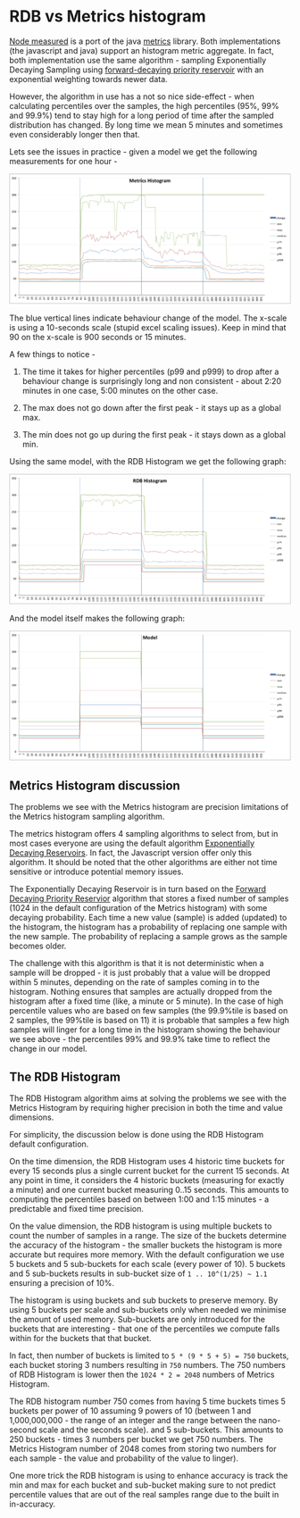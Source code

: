 # RDB vs Metrics histogram

[Node measured](https://github.com/felixge/node-measured) is a port of the java [metrics](https://github.com/dropwizard/metrics) library.
Both implementations (the javascript and java) support an histogram metric aggregate. In fact, both implementation use
 the same algorithm - sampling Exponentially Decaying Sampling using
[forward-decaying priority reservoir](http://dimacs.rutgers.edu/~graham/pubs/papers/fwddecay.pdf) with an exponential
weighting towards newer data.

However, the algorithm in use has a not so nice side-effect - when calculating percentiles over the samples, the high
percentiles (95%, 99% and 99.9%) tend to stay high for a long period of time after the sampled distribution has changed.
By long time we mean 5 minutes and sometimes even considerably longer then that.

Lets see the issues in practice - given a model we get the following measurements for one hour -

![Graph of the Metrics histogram](metrics-histogram.png?raw=true "Metrics Histogram")

The blue vertical lines indicate behaviour change of the model. The x-scale is using a 10-seconds scale (stupid excel scaling issues).
Keep in mind that 90 on the x-scale is 900 seconds or 15 minutes.

A few things to notice -

1. The time it takes for higher percentiles (p99 and p999) to drop after a behaviour change is surprisingly long and non consistent - about
2:20 minutes in one case, 5:00 minutes on the other case.

2. The max does not go down after the first peak - it stays up as a global max.

3. The min does not go up during the first peak - it stays down as a global min.

Using the same model, with the RDB Histogram we get the following graph:

![Graph of the RDB histogram](rdb-histogram.png?raw=true "RDB Histogram")

And the model itself makes the following graph:

![Graph of the Model histogram](model.png?raw=true "Model Histogram")


## Metrics Histogram discussion

The problems we see with the Metrics histogram are precision limitations of the Metrics histogram sampling algorithm.

The metrics histogram offers 4 sampling algorithms to select from, but in most cases everyone are using the default algorithm
[Exponentially Decaying Reservoirs](http://metrics.dropwizard.io/3.1.0/manual/core/#exponentially-decaying-reservoirs).
In fact, the Javascript version offer only this algorithm. It should be noted that the other algorithms are either not time sensitive
or introduce potential memory issues.

The Exponentially Decaying Reservoir is in turn based on the [Forward Decaying Priority Reservior](http://dimacs.rutgers.edu/~graham/pubs/papers/fwddecay.pdf)
algorithm that stores a fixed number of samples (1024 in the default configuration of the Metrics histogram) with some
decaying probability. Each time a new value (sample) is added (updated) to the histogram, the histogram has a probability of replacing
one sample with the new sample. The probability of replacing a sample grows as the sample becomes older.

The challenge with this algorithm is that it is not deterministic when a sample will be dropped - it is just probably that a value will be
 dropped within 5 minutes, depending on the rate of samples coming in to the histogram. Nothing ensures that samples are actually dropped
 from the histogram after a fixed time (like, a minute or 5 minute). In the case of high percentile values who are based on few samples
 (the 99.9%tile is based on 2 samples, the 99%tile is based on 11) it is probable that samples a few high samples will linger for a long time
 in the histogram showing the behaviour we see above - the percentiles 99% and 99.9% take time to reflect the change in our model.

## The RDB Histogram

The RDB Histogram algorithm aims at solving the problems we see with the Metrics Histogram by requiring higher precision in both the
time and value dimensions.

For simplicity, the discussion below is done using the RDB Histogram default configuration.

On the time dimension, the RDB Histogram uses 4 historic time buckets for every 15 seconds plus a single current bucket for the current 15 seconds.
 At any point in time, it considers the 4 historic buckets (measuring for exactly a minute) and one current bucket measuring 0..15 seconds.
 This amounts to computing the percentiles based on between 1:00 and 1:15 minutes - a predictable and fixed time precision.

On the value dimension, the RDB histogram is using multiple buckets to count the number of samples in a range. The size of the buckets
 determine the accuracy of the histogram - the smaller buckets the histogram is more accurate but requires more memory.
 With the default configuration we use 5 buckets and 5 sub-buckets for each scale (every power of 10).
 5 buckets and 5 sub-buckets results in sub-bucket size of ```1 .. 10^(1/25) ~ 1.1``` ensuring a precision of 10%.

The histogram is using buckets and sub buckets to preserve memory. By using 5 buckets per scale and sub-buckets only when needed we minimise
the amount of used memory. Sub-buckets are only introduced for the buckets that are interesting - that one of the percentiles we compute
falls within  for the buckets that that bucket.

In fact, then number of buckets is limited to ```5 * (9 * 5 + 5) = 750``` buckets, each bucket storing 3 numbers resulting in ```750``` numbers.
The 750 numbers of RDB Histogram is lower then the ```1024 * 2 = 2048``` numbers of Metrics Histogram.

The RDB histogram number 750 comes from having 5 time buckets times 5 buckets per power of 10 assuming 9 powers of 10 (between 1 and 1,000,000,000 -
the range of an integer and the range between the nano-second scale and the seconds scale).
and 5 sub-buckets. This amounts to 250 buckets - times 3 numbers per bucket we get 750 numbers. The Metrics Histogram number of 2048 comes from storing two numbers for each sample -
the value and probability of the value to linger).

One more trick the RDB histogram is using to enhance accuracy is track the min and max for each bucket and sub-bucket making sure to
 not predict percentile values that are out of the real samples range due to the built in in-accuracy.


